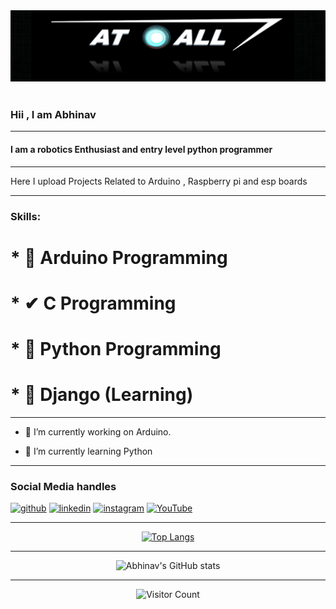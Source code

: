 <div align="center">
  <img src="https://github.com/Abhinav330/Abhinav330/blob/main/logo.png" style="max-width: 100%;" alt="Welcome to my Github Profile" />
  <br />
  <br />
</div>

### Hii , I am Abhinav 

<hr>

#### I am  a robotics Enthusiast and entry level python programmer  

<hr>

Here I upload Projects Related to Arduino , Raspberry pi and esp boards

<hr>

### Skills: 

# *  🤖  Arduino Programming
# *   ✔  C Programming 
# *  🎩  Python Programming
# *  🚀   Django (Learning) 

<hr>

- 🔭 I’m currently working on Arduino. 

- 🌱 I’m currently learning Python 

<hr>


### Social Media handles
[<img src='https://cdn.jsdelivr.net/npm/simple-icons@3.0.1/icons/github.svg' alt='github' height='40'>](https://github.com/Abhinav330)  [<img src='https://cdn.jsdelivr.net/npm/simple-icons@3.0.1/icons/linkedin.svg' alt='linkedin' height='40'>](https://www.linkedin.com/in/abhi-nav-b303a6174//)  [<img src='https://cdn.jsdelivr.net/npm/simple-icons@3.0.1/icons/instagram.svg' alt='instagram' height='40'>](https://www.instagram.com/atall_robotics/)  [<img src='https://cdn.jsdelivr.net/npm/simple-icons@3.0.1/icons/youtube.svg' alt='YouTube' height='40'>](https://www.youtube.com/channel/c/ATALL03)  

<hr>

<div align="center">
  
[![Top Langs](https://github-readme-stats.vercel.app/api/top-langs/?username=Abhinav330)](https://github.com/anuraghazra/github-readme-stats)

<hr>

![Abhinav's GitHub stats](https://github-readme-stats.vercel.app/api?username=Abhinav330&show_icons=true&theme=prussian)

<hr>

![Visitor Count](https://profile-counter.glitch.me/Abhinav330/count.svg)

</div>
